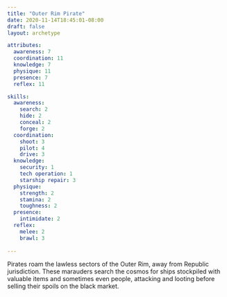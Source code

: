```yaml
---
title: "Outer Rim Pirate"
date: 2020-11-14T18:45:01-08:00
draft: false
layout: archetype 

attributes:
  awareness: 7
  coordination: 11
  knowledge: 7
  physique: 11
  presence: 7
  reflex: 11

skills:
  awareness:
    search: 2
    hide: 2
    conceal: 2
    forge: 2
  coordination:
    shoot: 3
    pilot: 4
    drive: 3
  knowledge:
    security: 1
    tech operation: 1
    starship repair: 3
  physique:
    strength: 2
    stamina: 2
    toughness: 2
  presence:
    intimidate: 2
  reflex:
    melee: 2
    brawl: 3
    
---
```

Pirates roam the lawless sectors of the Outer Rim, away from Republic jurisdiction. These marauders search the cosmos for ships stockpiled with valuable items and sometimes even people, attacking and looting before selling their spoils on the black market. 
